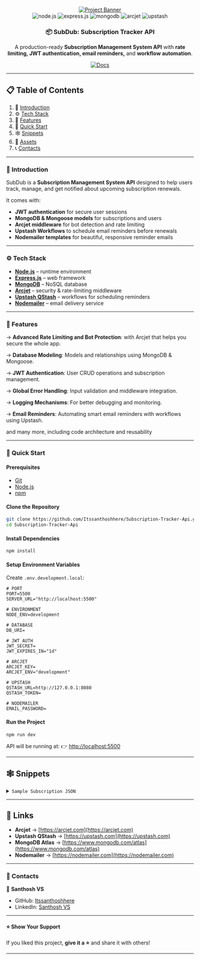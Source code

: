 
<div align="center">
  <br />
    <a href="https://github.com/Itssanthoshhere/Subscription-Tracker-Api" target="_blank">
      <img src="https://i.ibb.co/xtTbHkfs/Readme-Thumbnail.png" alt="Project Banner">
    </a>
  <br />
  
  <div>
    <img src="https://img.shields.io/badge/node.js-339933?style=for-the-badge&logo=Node.js&logoColor=white" alt="node.js" />
    <img src="https://img.shields.io/badge/express.js-000000?style=for-the-badge&logo=express&logoColor=white" alt="express.js" />
    <img src="https://img.shields.io/badge/-MongoDB-13aa52?style=for-the-badge&logo=mongodb&logoColor=white" alt="mongodb" />
    <img src="https://img.shields.io/badge/-Arcjet-1E1E1E?style=for-the-badge&logo=shield&logoColor=white" alt="arcjet" />
    <img src="https://img.shields.io/badge/-Upstash-00E9A3?style=for-the-badge&logo=upstash&logoColor=white" alt="upstash" />
  </div>

  <h3 align="center">📦 SubDub: Subscription Tracker API</h3>
  <p align="center">A production-ready <b>Subscription Management System API</b> with <b>rate limiting, JWT authentication, email reminders,</b> and <b>workflow automation</b>.</p>

  <a href="https://drive.google.com/file/d/1WfEcDGi2eUFaO_i9TFlUJ86wObelhISn/view?usp=sharing" target="_blank">
    <img src="https://img.shields.io/badge/%20Backend%20Handbook-informational?style=for-the-badge&logo=swagger&logoColor=white" alt="Docs" />
  </a>
</div>

---

## 📋 <a name="table">Table of Contents</a>

1. 🤖 [Introduction](#introduction)  
2. ⚙️ [Tech Stack](#tech-stack)  
3. 🔋 [Features](#features)  
4. 🤸 [Quick Start](#quick-start)  
5. 🕸️ [Snippets](#snippets)  
6. 🔗 [Assets](#links)  
7. 📞 [Contacts](#contacts)  

---

### <a name="introduction">🤖 Introduction</a>

SubDub is a **Subscription Management System API** designed to help users track, manage, and get notified about upcoming subscription renewals.  

It comes with:  
- **JWT authentication** for secure user sessions  
- **MongoDB & Mongoose models** for subscriptions and users  
- **Arcjet middleware** for bot detection and rate limiting  
- **Upstash Workflows** to schedule email reminders before renewals  
- **Nodemailer templates** for beautiful, responsive reminder emails  

---

### <a name="tech-stack">⚙️ Tech Stack</a>

- **[Node.js](https://nodejs.org/)** – runtime environment  
- **[Express.js](https://expressjs.com/)** – web framework  
- **[MongoDB](https://www.mongodb.com/)** – NoSQL database  
- **[Arcjet](https://arcjet.com/)** – security & rate-limiting middleware  
- **[Upstash QStash](https://upstash.com/)** – workflows for scheduling reminders  
- **[Nodemailer](https://nodemailer.com/)** – email delivery service  

---

### <a name="features">🔋 Features</a>

→ **Advanced Rate Limiting and Bot Protection**: with Arcjet that helps you secure the whole app.

→ **Database Modeling**: Models and relationships using MongoDB & Mongoose.

→ **JWT Authentication**: User CRUD operations and subscription management.

→ **Global Error Handling**: Input validation and middleware integration.

→ **Logging Mechanisms**: For better debugging and monitoring.

→ **Email Reminders**: Automating smart email reminders with workflows using Upstash.

and many more, including code architecture and reusability

---

### <a name="quick-start">🤸 Quick Start</a>

#### **Prerequisites**
- [Git](https://git-scm.com/)  
- [Node.js](https://nodejs.org/)  
- [npm](https://www.npmjs.com/)  

#### **Clone the Repository**
```bash
git clone https://github.com/Itssanthoshhere/Subscription-Tracker-Api.git
cd Subscription-Tracker-Api
````

#### **Install Dependencies**

```bash
npm install
```

#### **Setup Environment Variables**

Create `.env.development.local`:

```env
# PORT
PORT=5500
SERVER_URL="http://localhost:5500"

# ENVIRONMENT
NODE_ENV=development

# DATABASE
DB_URI=

# JWT AUTH
JWT_SECRET=
JWT_EXPIRES_IN="1d"

# ARCJET
ARCJET_KEY=
ARCJET_ENV="development"

# UPSTASH
QSTASH_URL=http://127.0.0.1:8080
QSTASH_TOKEN=

# NODEMAILER
EMAIL_PASSWORD=
```

#### **Run the Project**

```bash
npm run dev
```

API will be running at:
👉 [http://localhost:5500](http://localhost:5500)

---

## <a name="snippets">🕸️ Snippets</a>

<details>
<summary><code>Sample Subscription JSON</code></summary>

```json
{
  "name": "Netflix Premium",
  "price": 15.99,
  "currency": "USD",
  "frequency": "monthly",
  "category": "Entertainment",
  "startDate": "2025-01-20T00:00:00.000Z",
  "paymentMethod": "Credit Card"
}
```

</details>

---

## <a name="links">🔗 Links</a>

* **Arcjet** → [https://arcjet.com](https://arcjet.com)
* **Upstash QStash** → [https://upstash.com](https://upstash.com)
* **MongoDB Atlas** → [https://www.mongodb.com/atlas](https://www.mongodb.com/atlas)
* **Nodemailer** → [https://nodemailer.com](https://nodemailer.com)

---

### <a name="contacts">🔗 Contacts</a>

👤 **Santhosh VS**

* GitHub: [Itssanthoshhere](https://github.com/Itssanthoshhere)
* LinkedIn: [Santhosh VS](https://www.linkedin.com/in/thesanthoshvs/)

---

#### ⭐️ Show Your Support

If you liked this project, **give it a ⭐** and share it with others!

---
